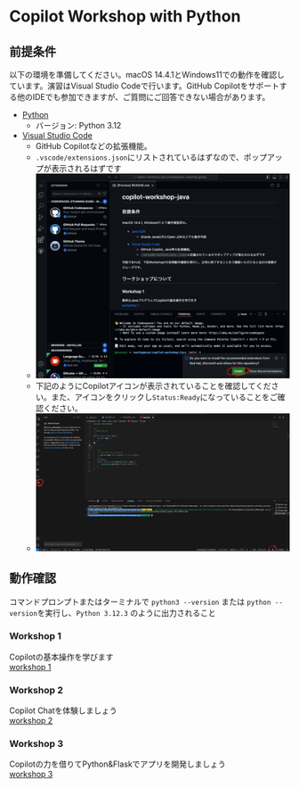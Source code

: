 # Copilot Workshop with Python

## 前提条件
以下の環境を準備してください。macOS 14.4.1とWindows11での動作を確認しています。演習はVisual Studio Codeで行います。GitHub Copilotをサポートする他のIDEでも参加できますが、ご質問にご回答できない場合があります。

- [Python](https://www.python.org/)
  - バージョン: Python 3.12
- [Visual Studio Code](https://code.visualstudio.com/download)
  - GitHub Copilotなどの拡張機能。
  - `.vscode/extensions.json`にリストされているはずなので、ポップアップが表示されるはずです
  - ![](./img/README_2024-04-09-15-56-49.png)
  - 下記のようにCopilotアイコンが表示されていることを確認してください。また、アイコンをクリックし`Status:Ready`になっていることをご確認ください。
  - ![](./img/README_2024-04-10-09-50-48.png)

## 動作確認
コマンドプロンプトまたはターミナルで `python3 --version` または `python --version`を実行し、`Python 3.12.3` のように出力されること

### Workshop 1
Copilotの基本操作を学びます<br>
[workshop 1](workshop1/README.ja.md)

### Workshop 2
Copilot Chatを体験しましょう<br>
[workshop 2](workshop2/README.ja.md)

### Workshop 3
Copilotの力を借りてPython&Flaskでアプリを開発しましょう<br>
[workshop 3](workshop3/README.ja.md)
